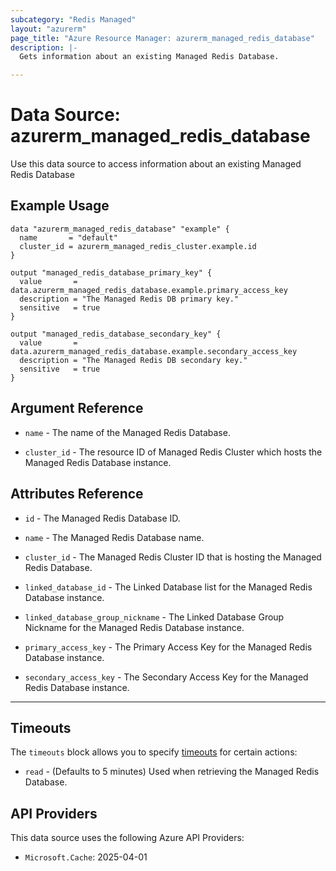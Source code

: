 ```yaml
---
subcategory: "Redis Managed"
layout: "azurerm"
page_title: "Azure Resource Manager: azurerm_managed_redis_database"
description: |-
  Gets information about an existing Managed Redis Database.

---
```


# Data Source: azurerm_managed_redis_database

Use this data source to access information about an existing Managed Redis Database

## Example Usage

```hcl
data "azurerm_managed_redis_database" "example" {
  name       = "default"
  cluster_id = azurerm_managed_redis_cluster.example.id
}

output "managed_redis_database_primary_key" {
  value       = data.azurerm_managed_redis_database.example.primary_access_key
  description = "The Managed Redis DB primary key."
  sensitive   = true
}

output "managed_redis_database_secondary_key" {
  value       = data.azurerm_managed_redis_database.example.secondary_access_key
  description = "The Managed Redis DB secondary key."
  sensitive   = true
}
```

## Argument Reference

* `name` - The name of the Managed Redis Database.

* `cluster_id` - The resource ID of Managed Redis Cluster which hosts the Managed Redis Database instance.

## Attributes Reference

* `id` - The Managed Redis Database ID.

* `name` - The Managed Redis Database name.

* `cluster_id` - The Managed Redis Cluster ID that is hosting the Managed Redis Database.

* `linked_database_id` - The Linked Database list for the Managed Redis Database instance.

* `linked_database_group_nickname` - The Linked Database Group Nickname for the Managed Redis Database instance.

* `primary_access_key` - The Primary Access Key for the Managed Redis Database instance.

* `secondary_access_key` - The Secondary Access Key for the Managed Redis Database instance.

---

## Timeouts

The `timeouts` block allows you to specify [timeouts](https://www.terraform.io/language/resources/syntax#operation-timeouts) for certain actions:

* `read` - (Defaults to 5 minutes) Used when retrieving the Managed Redis Database.

## API Providers
<!-- This section is generated, changes will be overwritten -->
This data source uses the following Azure API Providers:

* `Microsoft.Cache`: 2025-04-01

